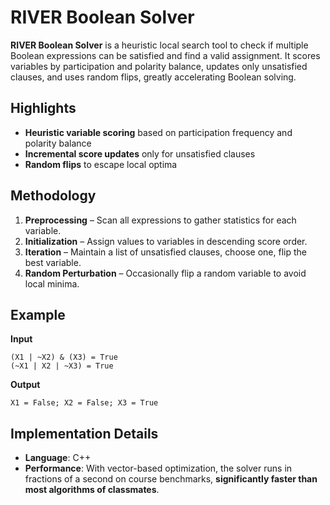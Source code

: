 # RIVER Boolean Solver

**RIVER Boolean Solver** is a heuristic local search tool to check if multiple Boolean expressions can be satisfied and find a valid assignment. It scores variables by participation and polarity balance, updates only unsatisfied clauses, and uses random flips, greatly accelerating Boolean solving.

## Highlights
- **Heuristic variable scoring** based on participation frequency and polarity balance  
- **Incremental score updates** only for unsatisfied clauses  
- **Random flips** to escape local optima  

## Methodology
1. **Preprocessing** – Scan all expressions to gather statistics for each variable.  
2. **Initialization** – Assign values to variables in descending score order.  
3. **Iteration** – Maintain a list of unsatisfied clauses, choose one, flip the best variable.  
4. **Random Perturbation** – Occasionally flip a random variable to avoid local minima.  

## Example
**Input**
```text
(X1 | ~X2) & (X3) = True
(~X1 | X2 | ~X3) = True
```
**Output**
```
X1 = False; X2 = False; X3 = True
```
## Implementation Details

- **Language**: C++   
- **Performance**: With vector-based optimization, the solver runs in fractions of a second on course benchmarks, **significantly faster than most algorithms of classmates**.
